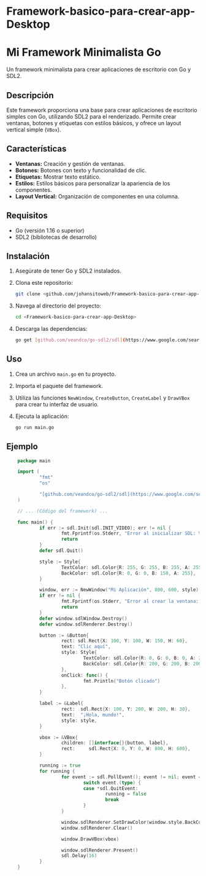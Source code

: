 # Framework-basico-para-crear-app-Desktop

# Mi Framework Minimalista Go

Un framework minimalista para crear aplicaciones de escritorio con Go y SDL2.

## Descripción

Este framework proporciona una base para crear aplicaciones de escritorio simples con Go, utilizando SDL2 para el renderizado. Permite crear ventanas, botones y etiquetas con estilos básicos, y ofrece un layout vertical simple (`VBox`).

## Características

* **Ventanas:** Creación y gestión de ventanas.
* **Botones:** Botones con texto y funcionalidad de clic.
* **Etiquetas:** Mostrar texto estático.
* **Estilos:** Estilos básicos para personalizar la apariencia de los componentes.
* **Layout Vertical:** Organización de componentes en una columna.

## Requisitos

* Go (versión 1.16 o superior)
* SDL2 (bibliotecas de desarrollo)

## Instalación

1.  Asegúrate de tener Go y SDL2 instalados.
2.  Clona este repositorio:

    ```bash
    git clone <github.com/johansitoweb/Framework-basico-para-crear-app-Desktop>
    ```

3.  Navega al directorio del proyecto:

    ```bash
    cd <Framework-basico-para-crear-app-Desktop>
    ```

4.  Descarga las dependencias:

    ```bash
    go get [github.com/veandco/go-sdl2/sdl](https://www.google.com/search?q=https://github.com/veandco/go-sdl2/sdl)
    ```

## Uso

1.  Crea un archivo `main.go` en tu proyecto.
2.  Importa el paquete del framework.
3.  Utiliza las funciones `NewWindow`, `CreateButton`, `CreateLabel` y `DrawVBox` para crear tu interfaz de usuario.
4.  Ejecuta la aplicación:

    ```bash
    go run main.go
    ```

## Ejemplo

```go
    package main

    import (
            "fmt"
            "os"

            "[github.com/veandco/go-sdl2/sdl](https://www.google.com/search?q=https://github.com/veandco/go-sdl2/sdl)"
    )

    // ... (Código del framework) ...

    func main() {
            if err := sdl.Init(sdl.INIT_VIDEO); err != nil {
                    fmt.Fprintf(os.Stderr, "Error al inicializar SDL: %s\n", err)
                    return
            }
            defer sdl.Quit()

            style := Style{
                    TextColor: sdl.Color{R: 255, G: 255, B: 255, A: 255},
                    BackColor: sdl.Color{R: 0, G: 0, B: 150, A: 255},
            }

            window, err := NewWindow("Mi Aplicación", 800, 600, style)
            if err != nil {
                    fmt.Fprintf(os.Stderr, "Error al crear la ventana: %s\n", err)
                    return
            }
            defer window.sdlWindow.Destroy()
            defer window.sdlRenderer.Destroy()

            button := &Button{
                    rect: sdl.Rect{X: 100, Y: 100, W: 150, H: 60},
                    text: "Clic aquí",
                    style: Style{
                            TextColor: sdl.Color{R: 0, G: 0, B: 0, A: 255},
                            BackColor: sdl.Color{R: 200, G: 200, B: 200, A: 255},
                    },
                    onClick: func() {
                            fmt.Println("Botón clicado")
                    },
            }

            label := &Label{
                    rect:  sdl.Rect{X: 100, Y: 200, W: 200, H: 30},
                    text:  "¡Hola, mundo!",
                    style: style,
            }

            vbox := &VBox{
                    children: []interface{}{button, label},
                    rect:     sdl.Rect{X: 0, Y: 0, W: 800, H: 600},
            }

            running := true
            for running {
                    for event := sdl.PollEvent(); event != nil; event = sdl.PollEvent() {
                            switch event.(type) {
                            case *sdl.QuitEvent:
                                    running = false
                                    break
                            }
                    }

                    window.sdlRenderer.SetDrawColor(window.style.BackColor.R, window.style.BackColor.G, window.style.BackColor.B, window.style.BackColor.A)
                    window.sdlRenderer.Clear()

                    window.DrawVBox(vbox)

                    window.sdlRenderer.Present()
                    sdl.Delay(16)
            }
    }
